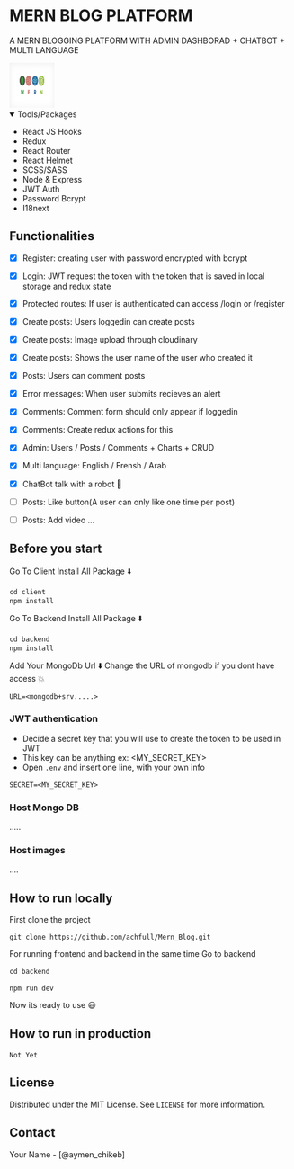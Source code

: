 # MERN BLOG PLATFORM

A MERN BLOGGING PLATFORM WITH ADMIN DASHBORAD + CHATBOT + MULTI LANGUAGE

<img src="./client/public/images/logos/Blog-Article-MERN-Stack.jpeg" alt="Logo" width="80" height="80">



<!-- TABLE OF CONTENTS -->
<details open="open">
  <summary>Tools/Packages</summary>
  <ul>
     <li>React JS Hooks</li>
     <li>Redux</li>
     <li>React Router</li>
     <li>React Helmet</li>
     <li>SCSS/SASS</li>
     <li>Node & Express</li>
     <li>JWT Auth</li>
     <li>Password Bcrypt</li>
     <li>I18next</li>
  </ul>
</details>


## Functionalities

- [x] Register: creating user with password encrypted with bcrypt
- [x] Login: JWT request the token with the token that is saved in local storage and redux state
- [x] Protected routes: If user is authenticated can access /login or /register
- [x] Create posts: Users loggedin can create posts
- [x] Create posts: Image upload through cloudinary
- [x] Create posts: Shows the user name of the user who created it
- [x] Posts: Users can comment posts
- [x] Error messages: When user submits recieves an alert
- [x] Comments: Comment form should only appear if loggedin
- [x] Comments: Create redux actions for this
- [x] Admin: Users / Posts / Comments + Charts + CRUD
- [x] Multi language: English / Frensh / Arab
- [x] ChatBot talk with a robot 🤖
- [ ] Posts: Like button(A user can only like one time per post)
- [ ] Posts: Add video ...


## Before you start

Go To Client
Install All Package ⬇️
```
cd client 
npm install
```

Go To Backend
Install All Package ⬇️
```
cd backend 
npm install
```


Add Your MongoDb Url ⬇️
Change the URL of mongodb if you dont have access 💥
```.env
URL=<mongodb+srv.....>
```

### JWT authentication

- Decide a secret key that you will use to create the token to be used in JWT
- This key can be anything ex: <MY_SECRET_KEY>
- Open `.env` and insert one line, with your own info

```.env
SECRET=<MY_SECRET_KEY>
```

### Host Mongo DB

.....

### Host images

....

## How to run locally

First clone the project

```shell
git clone https://github.com/achfull/Mern_Blog.git
```

For running frontend and backend in the same time
Go to backend
```
cd backend
```

```shell
npm run dev
```


Now its ready to use 😃

## How to run in production
```
Not Yet
```


## License

Distributed under the MIT License. See `LICENSE` for more information.

<!-- CONTACT -->

## Contact

Your Name - [@aymen_chikeb]